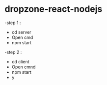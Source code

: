 # dropzone-react-nodejs

-step 1 : 
   + cd server
   + Open cmd
   + npm start
   
-step 2 : 
  + cd client
  + Open cmnd
  + npm start
  + y

